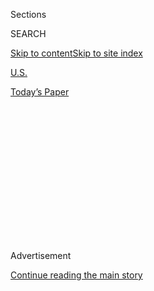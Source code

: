 <div id="app">

<div>

<div>

<div>

<div class="NYTAppHideMasthead css-1q2w90k e1suatyy0">

<div class="section css-ui9rw0 e1suatyy2">

<div class="css-eph4ug er09x8g0">

<div class="css-6n7j50">

</div>

<span class="css-1dv1kvn">Sections</span>

<div class="css-10488qs">

<span class="css-1dv1kvn">SEARCH</span>

</div>

[Skip to content](#site-content)[Skip to site
index](#site-index)

</div>

<div id="masthead-section-label" class="css-1wr3we4 eaxe0e00">

[U.S.](https://www.nytimes3xbfgragh.onion/section/us)

</div>

<div class="css-10698na e1huz5gh0">

</div>

</div>

<div id="masthead-bar-one" class="section hasLinks css-15hmgas e1csuq9d3">

<div class="css-uqyvli e1csuq9d0">

</div>

<div class="css-1uqjmks e1csuq9d1">

</div>

<div class="css-9e9ivx">

[](https://myaccount.nytimes3xbfgragh.onion/auth/login?response_type=cookie&client_id=vi)

</div>

<div class="css-1bvtpon e1csuq9d2">

[Today’s
Paper](https://www.nytimes3xbfgragh.onion/section/todayspaper)

</div>

</div>

</div>

</div>

<div data-aria-hidden="false">

<div id="site-content" data-role="main">

<div>

<div class="css-1aor85t" style="opacity:0.000000001;z-index:-1;visibility:hidden">

<div class="css-1hqnpie">

<div class="css-epjblv">

<span class="css-17xtcya">[U.S.](/section/us)</span><span class="css-x15j1o">|</span><span class="css-fwqvlz">Outdoor
Jail, a Vestige of Joe Arpaio’s Tenure, Is
Closing</span>

</div>

<div class="css-k008qs">

<div class="css-1iwv8en">

<span class="css-18z7m18"></span>

<div>

</div>

</div>

<span class="css-1n6z4y">https://nyti.ms/2oAyQEl</span>

<div class="css-1705lsu">

<div class="css-4xjgmj">

<div class="css-4skfbu" data-role="toolbar" data-aria-label="Social Media Share buttons, Save button, and Comments Panel with current comment count" data-testid="share-tools">

  - 
  - 
  - 
  - 
    
    <div class="css-6n7j50">
    
    </div>

  - 

</div>

</div>

</div>

</div>

</div>

</div>

<div id="NYT_TOP_BANNER_REGION" class="css-13pd83m">

</div>

<div id="top-wrapper" class="css-1sy8kpn">

<div id="top-slug" class="css-l9onyx">

Advertisement

</div>

[Continue reading the main
story](#after-top)

<div class="ad top-wrapper" style="text-align:center;height:100%;display:block;min-height:250px">

<div id="top" class="place-ad" data-position="top" data-size-key="top">

</div>

</div>

<div id="after-top">

</div>

</div>

<div id="sponsor-wrapper" class="css-1hyfx7x">

<div id="sponsor-slug" class="css-19vbshk">

Supported by

</div>

[Continue reading the main
story](#after-sponsor)

<div id="sponsor" class="ad sponsor-wrapper" style="text-align:center;height:100%;display:block">

</div>

<div id="after-sponsor">

</div>

</div>

<div class="css-1vkm6nb ehdk2mb0">

# Outdoor Jail, a Vestige of Joe Arpaio’s Tenure, Is Closing

</div>

<div class="css-79elbk" data-testid="photoviewer-wrapper">

<div class="css-z3e15g" data-testid="photoviewer-wrapper-hidden">

</div>

<div class="css-1a48zt4 ehw59r15" data-testid="photoviewer-children">

![<span class="css-16f3y1r e13ogyst0" data-aria-hidden="true">The
outdoor jail in Maricopa County, Ariz., seen in 2010, opened in 1993 and
will be closing in the coming
weeks.</span><span class="css-cnj6d5 e1z0qqy90" itemprop="copyrightHolder"><span class="css-1ly73wi e1tej78p0">Credit...</span><span><span>Eric
Thayer for The New York
Times</span></span></span>](https://static01.graylady3jvrrxbe.onion/images/2017/04/05/us/tent-one/tent-one-articleLarge.jpg?quality=75&auto=webp&disable=upscale)

</div>

</div>

<div class="css-xt80pu e12qa4dv0">

<div class="css-18e8msd">

<div class="css-vp77d3 epjyd6m0">

<div class="css-1baulvz">

By [<span class="css-1baulvz last-byline" itemprop="name">Fernanda
Santos</span>](http://www.nytimes3xbfgragh.onion/by/fernanda-santos)

</div>

</div>

  - April 4,
    2017

  - 
    
    <div class="css-4xjgmj">
    
    <div class="css-d8bdto" data-role="toolbar" data-aria-label="Social Media Share buttons, Save button, and Comments Panel with current comment count" data-testid="share-tools">
    
      - 
      - 
      - 
      - 
        
        <div class="css-6n7j50">
        
        </div>
    
      - 
    
    </div>
    
    </div>

</div>

</div>

<div class="section meteredContent css-1r7ky0e" name="articleBody" itemprop="articleBody">

<div class="css-1fanzo5 StoryBodyCompanionColumn">

<div class="css-53u6y8">

PHOENIX — Tent City, the outdoor jail that stood as the last remaining
symbol of Joe Arpaio’s long, turbulent tenure as sheriff of Maricopa
County, will close in the coming weeks, Mr. Arpaio’s successor, Sheriff
Paul Penzone, said on Tuesday.

“Starting today, the circus ends, and the tents come down,” Sheriff
Penzone said.

The jail, where inmates wore striped jumpsuits and pink underwear and
slept in 70 surplus Korean War tents, became an effective and telegenic
publicity tool for Mr. Arpaio. His unforgiving tough-on-crime stance and
his pursuit of illegal immigrants propelled him to re-election five
times, but also thrust him into lawsuits and controversy.

The facility opened in 1993 under the pretense that it would save money
while turning the desert’s broiling summer into an element of
punishment. In the end, it did neither, Sheriff Penzone said. Tent City
never held more than 1,700 prisoners, and in recent years, it housed no
more than 800. But the cost of operating the jail did not change
significantly as its population declined; the same number of guards were
needed to patrol its seven-acre campus.

Inmates said they liked being outdoors, despite the heat, the meatless
meals served twice a day, the pink underwear and the spectacle that they
became under Mr. Arpaio, who rarely turned down a reporter’s request to
visit the jail. Guards were the ones who suffered, Sheriff Penzone said,
having to wear bulletproof vests and work long hours outside in the heat
and the rain.

</div>

</div>

<div class="css-1fanzo5 StoryBodyCompanionColumn">

<div class="css-53u6y8">

“There is no empirical evidence that shows that this facility in any way
deters crime,” Sheriff Penzone said. The “misperception,” he said, “is
no longer a story.”

A neon sign that Mr. Arpaio ordered installed high above the jail
flashed “Vacancy,” at once a statement of fact and, during his tenure, a
perverse taunt.

Mr. Arpaio’s name was not mentioned Tuesday, but it was clear that the
closing was intended to topple another piece of his legacy. Mr. Penzone
and Grant Woods, chairman of the committee assembled to study the jail’s
effectiveness, repeatedly spoke of the false premise that sustained the
county’s commitment to Tent City — it cost $8.5 million a year to
operate — and the stain that it brought to the state’s image.

“The days of Arizona being a place where people are humiliated or abused
or ridiculed for the self-aggrandizing of others are over,” said Mr.
Woods, a former attorney general for Arizona. “We’re moving on.”

In an interview, Mr. Arpaio dismissed Sheriff Penzone’s criticism and
said Tent City was “going to go down in history as one of the greatest
incarceration programs in our country.”

</div>

</div>

<div class="css-1fanzo5 StoryBodyCompanionColumn">

<div class="css-53u6y8">

President Trump “has been cracking down on illegal immigrants, and more
and more people will be coming into our jails, so we’ll see them crowded
again,” he said. Then he offered a suggestion: “I hope Trump will put
the tents on the border for all the illegals that are caught there.”

In September, while Mr. Arpaio was still sheriff, county supervisors
floated the idea of shutting down the tents to help offset some of the
$50 million in legal fees for his defense on a yearslong racial
profiling case. He refused, offering instead to save money by forgoing
raises for his deputies and guards.

Only convicted criminals are currently serving time in the tents, for
crimes that do not warrant sentences of more than a year: drug
possession, domestic violence, car theft. The pink underwear and socks
they wear were a point of pride for Mr. Arpaio, who said that if the
underwear was pink, no man would want to steal it. (The jail holds
women, too.)

The jail served two meatless meals a day; inmates referred to the [food
as
slop](https://www.facebookcorewwwi.onion/ThisIsFernanda/videos/vb.656347072/10153670451937073/?type=2&theater)
and were required to eat while watching the Food Channel in the
cafeteria, in the only brick-and-mortar building in the complex. Mr.
Arpaio once called it a “[concentration
camp](https://www.youtube.com/watch?v=1fj3mRGQ0ow).”

On Monday, Mr. Penzone said Tent City “goes against everything I stand
for.”

He convened a citizens’ group during his first weeks in office, and its
recommendation to close Tent City was unanimous. Mr. Woods said that
during its investigation, the group’s most surprising finding was that
inmates wanted to keep the jail open, asserting that it was better to
stay outdoors than to be confined to a six-foot-by-eight-foot cell, he
said.

“What does that tell you?” Mr. Woods said. “It tells you that this
negative energy that we’ve gotten since 1993, that we’re so tough on
prisoners in Maricopa County, this is how we treat them, that it was
false.”

Sheriff Penzone said Tent City would close in 45 to 60 days, saving the
county about $4.5 million a year. Prisoners will be sent to other jails
in the county.

</div>

</div>

</div>

<div>

</div>

<div>

</div>

<div>

</div>

<div>

<div id="bottom-wrapper" class="css-1ede5it">

<div id="bottom-slug" class="css-l9onyx">

Advertisement

</div>

[Continue reading the main
story](#after-bottom)

<div id="bottom" class="ad bottom-wrapper" style="text-align:center;height:100%;display:block;min-height:90px">

</div>

<div id="after-bottom">

</div>

</div>

</div>

</div>

</div>

## Site Index

<div>

</div>

## Site Information Navigation

  - [© <span>2020</span> <span>The New York Times
    Company</span>](https://help.nytimes3xbfgragh.onion/hc/en-us/articles/115014792127-Copyright-notice)

<!-- end list -->

  - [NYTCo](https://www.nytco.com/)
  - [Contact
    Us](https://help.nytimes3xbfgragh.onion/hc/en-us/articles/115015385887-Contact-Us)
  - [Work with us](https://www.nytco.com/careers/)
  - [Advertise](https://nytmediakit.com/)
  - [T Brand Studio](http://www.tbrandstudio.com/)
  - [Your Ad
    Choices](https://www.nytimes3xbfgragh.onion/privacy/cookie-policy#how-do-i-manage-trackers)
  - [Privacy](https://www.nytimes3xbfgragh.onion/privacy)
  - [Terms of
    Service](https://help.nytimes3xbfgragh.onion/hc/en-us/articles/115014893428-Terms-of-service)
  - [Terms of
    Sale](https://help.nytimes3xbfgragh.onion/hc/en-us/articles/115014893968-Terms-of-sale)
  - [Site
    Map](https://spiderbites.nytimes3xbfgragh.onion)
  - [Help](https://help.nytimes3xbfgragh.onion/hc/en-us)
  - [Subscriptions](https://www.nytimes3xbfgragh.onion/subscription?campaignId=37WXW)

</div>

</div>

</div>

</div>
